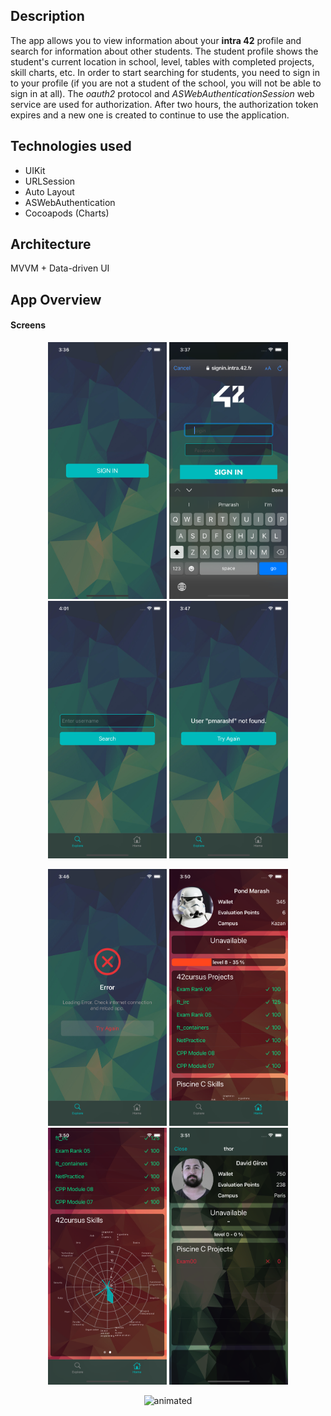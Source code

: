 ## Description
The app allows you to view information about your **intra 42** profile and search for information about other students.
The student profile shows the student's current location in school, level, tables with completed projects, skill charts, etc.
In order to start searching for students, you need to sign in to your profile (if you are not a student of the school, you will not be able to sign in at all).
The *oauth2* protocol and *ASWebAuthenticationSession* web service are used for authorization.
After two hours, the authorization token expires and a new one is created to continue to use the application.

## Technologies used
- UIKit
- URLSession
- Auto Layout
- ASWebAuthentication
- Cocoapods (Charts)

## Architecture
MVVM + Data-driven UI

## App Overview
#### Screens
<p align="center">
	<img src="./Screens/start_screen.png" width="190" />
	<img src="./Screens/authenticatioin.png" width="190" />
	<img src="./Screens/searchUserScreen.png" width="190" />
	<img src="./Screens/user_not_found.png" width="190" />
</p>

<p align="center">
	<img src="./Screens/error_network.png" width="190" />
	<img src="./Screens/home_page.png" width="190" />
	<img src="./Screens/skills_chart.png" width="190" />
	<img src="./Screens/searched_user_screen.png" width="190" />
</p>


<p align="center">
	<img src="./Screens/overview.gif" alt="animated" width="300" />
</p>
